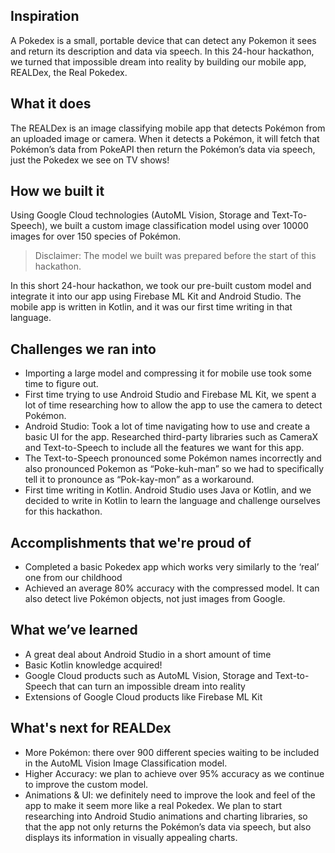 ## Inspiration
A Pokedex is a small, portable device that can detect any Pokemon it sees and return its description and data via speech. In this 24-hour hackathon, we turned that impossible dream into reality by building our mobile app, REALDex, the Real Pokedex.

## What it does
The REALDex is an image classifying mobile app that detects Pokémon from an uploaded image or camera. When it detects a Pokémon, it will fetch that Pokémon’s data from PokeAPI then return the Pokémon’s data via speech, just the Pokedex we see on TV shows!

## How we built it
Using Google Cloud technologies (AutoML Vision, Storage and Text-To-Speech), we built a custom image classification model using over 10000 images for over 150 species of Pokémon.

> Disclaimer: The model we built was prepared before the start of this hackathon.

In this short 24-hour hackathon, we took our pre-built custom model and integrate it into our app using Firebase ML Kit and Android Studio. The mobile app is written in Kotlin, and it was our first time writing in that language.

## Challenges we ran into
- Importing a large model and compressing it for mobile use took some time to figure out.
- First time trying to use Android Studio and Firebase ML Kit, we spent a lot of time researching how to allow the app to use the camera to detect Pokémon.
- Android Studio: Took a lot of time navigating how to use and create a basic UI for the app. Researched third-party libraries such as CameraX and Text-to-Speech to include all the features we want for this app.
- The Text-to-Speech pronounced some Pokémon names incorrectly and also pronounced Pokemon as “Poke-kuh-man” so we had to specifically tell it to pronounce as “Pok-kay-mon” as a workaround.
- First time writing in Kotlin. Android Studio uses Java or Kotlin, and we decided to write in Kotlin to learn the language and challenge ourselves for this hackathon.

## Accomplishments that we're proud of

- Completed a basic Pokedex app which works very similarly to the ‘real’ one from our childhood
- Achieved an average 80% accuracy with the compressed model. It can also detect live Pokémon objects, not just images from Google.

## What we’ve learned
- A great deal about Android Studio in a short amount of time
- Basic Kotlin knowledge acquired!
- Google Cloud products such as AutoML Vision, Storage and Text-to-Speech that can turn an impossible dream into reality
- Extensions of Google Cloud products like Firebase ML Kit

## What's next for REALDex
- More Pokémon: there over 900 different species waiting to be included in the AutoML Vision Image Classification model.
- Higher Accuracy: we plan to achieve over 95% accuracy as we continue to improve the custom model.
- Animations & UI: we definitely need to improve the look and feel of the app to make it seem more like a real Pokedex. We plan to start researching into Android Studio animations and charting libraries, so that the app not only returns the Pokémon’s data via speech, but also displays its information in visually appealing charts.
